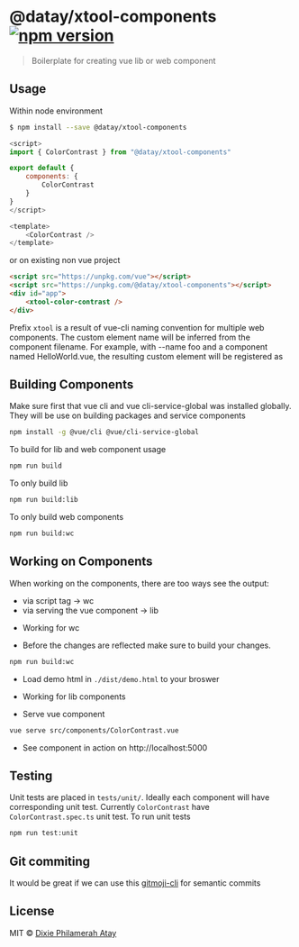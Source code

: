# @datay/xtool-components  [![npm version](https://badge.fury.io/js/%40datay%2Fxtool-components.svg)](https://badge.fury.io/js/%40datay%2Fxtool-components) 

> Boilerplate for creating vue lib or web component

## Usage

Within node environment
```sh
$ npm install --save @datay/xtool-components
```

```js
<script>
import { ColorContrast } from "@datay/xtool-components"

export default {
    components: {
        ColorContrast    
    }    
}
</script>

<template>
    <ColorContrast />
</template>
```
or on existing non vue project

```html
<script src="https://unpkg.com/vue"></script>
<script src="https://unpkg.com/@datay/xtool-components"></script>
<div id="app">
    <xtool-color-contrast />
</div>
```
Prefix `xtool` is a result of vue-cli naming convention for multiple web components. 
The custom element name will be inferred from the component filename.
For example, with --name foo and a component named HelloWorld.vue, the resulting custom element will be registered as <foo-hello-world>

## Building Components

Make sure first that vue cli and vue cli-service-global was installed globally.
They will be use on building packages and service components
```sh
npm install -g @vue/cli @vue/cli-service-global
```

To build for lib and web component usage
```sh
npm run build
```

To only build lib
```sh
npm run build:lib
```

To only build web components
```sh
npm run build:wc
```

## Working on Components
When working on the components, there are too ways see the output: 
- via script tag -> wc
- via serving the vue component -> lib


* Working for wc
- Before the changes are reflected make sure to build your changes.
```sh
npm run build:wc
```
- Load demo html in `./dist/demo.html` to your broswer

* Working for lib components
- Serve vue component
```sh
vue serve src/components/ColorContrast.vue
```
- See component in action on http://localhost:5000

## Testing

Unit tests are placed in `tests/unit/`. Ideally each component will have corresponding unit test. Currently `ColorContrast` have `ColorContrast.spec.ts` unit test.
To run unit tests
```sh
npm run test:unit
```

## Git commiting
It would be great if we can use this [gitmoji-cli](https://github.com/JPeer264/node-semantic-git-commit-cli) for semantic commits

## License

MIT © [Dixie Philamerah Atay](https://github.com/dxc04)
